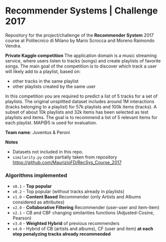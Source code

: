 # Recommender Systems | Challenge 2017 #

Repository for the project/challenge of the **Recommender System** 2017 course at Politecnico di Milano by Mario Scrocca and Moreno Raimondo Vendra.

**Private Kaggle competition**
The application domain is a music streaming service, where users listen to tracks (songs) and create playlists of favorite songs. The main goal of the competition is to discover which track a user will likely add to a playlist, based on:
* other tracks in the same playlist
* other playlists created by the same user

In this competition you are required to predict a list of 5 tracks for a set of playlists. The original unsplitted dataset includes around 1M interactions (tracks belonging to a playlist) for 57k playlists and 100k items (tracks). A subset of about 10k playlists and 32k items has been selected as test playlists and items. The goal is to recommend a list of 5 relevant items for each playlist. MAP@5 is used for evaluation. 

**Team name**: Juventus & Peroni

**Notes** 
* Datasets not included in this repo.
* ```similarity.py``` code partially taken from repository https://github.com/MaurizioFD/RecSys_Course_2017

### Algorithms implemented ###
* `v0.1` - **Top popular**
* `v0.2` - Top popular (without tracks already in playlists)
* `v1.0` - **Content Based** Recommender (only Artists and Albums considered as attributes)
* `v2.0` - **Collaborative Filtering** Recommender (user-user and item-item)
* `v2.1` - CB and CBF changing similarities functions (Adjusted-Cosine, Pearson)
* `v3.0` - **Weighted Hybrid** of previous recommenders
* `v4.0` - Hybrid of CB (artists and albums), CF (user and item) **at each step penalyzing tracks already recommended**
